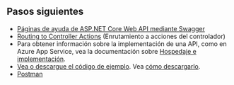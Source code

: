 ## <a name="next-steps"></a>Pasos siguientes

* [Páginas de ayuda de ASP.NET Core Web API mediante Swagger](xref:tutorials/web-api-help-pages-using-swagger)
* [Routing to Controller Actions](xref:mvc/controllers/routing) (Enrutamiento a acciones del controlador)
* Para obtener información sobre la implementación de una API, como en Azure App Service, vea la documentación sobre [Hospedaje e implementación](xref:host-and-deploy/index).
* [Vea o descargue el código de ejemplo](https://github.com/aspnet/Docs/tree/master/aspnetcore/tutorials/first-web-api/sample). Vea [cómo descargarlo](xref:tutorials/index#how-to-download-a-sample).
* [Postman](https://www.getpostman.com/)
